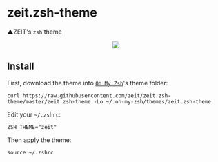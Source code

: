 # zeit.zsh-theme
▲ZEIT's `zsh` theme

<p align="center">
  <img src="https://raw.githubusercontent.com/zeit/zeit.zsh-theme/master/screenshot.png?v=2">
</p>

## Install

First, download the theme into [`Oh My Zsh`](https://github.com/robbyrussell/oh-my-zsh)'s theme folder:

```
curl https://raw.githubusercontent.com/zeit/zeit.zsh-theme/master/zeit.zsh-theme -Lo ~/.oh-my-zsh/themes/zeit.zsh-theme
```

Edit your `~/.zshrc`:

```
ZSH_THEME="zeit"
```

Then apply the theme:

```
source ~/.zshrc
```
